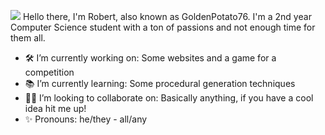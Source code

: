 
<!--
**PotatoGolden76/PotatoGolden76** is a ✨ _special_ ✨ repository because its `README.md` (this file) appears on your GitHub profile.

Here are some ideas to get you started:

- 🔭 I’m currently working on ...
- 🌱 I’m currently learning ...
- 👯 I’m looking to collaborate on ...
- 🤔 I’m looking for help with ...
- 💬 Ask me about ...
- 📫 How to reach me: ...
- 😄 Pronouns: ...
- ⚡ Fun fact: ...
-->
![](https://hit.yhype.me/github/profile?user_id=26687462)
Hello there, I'm Robert, also known as GoldenPotato76. I'm a 2nd year Computer Science student with a ton of passions and not enough time for them all. 

- 🛠 I’m currently working on: Some websites and a game for a competition
- 📚 I’m currently learning: Some procedural generation techniques
- 👷‍♀️ I’m looking to collaborate on: Basically anything, if you have a cool idea hit me up!
- ✨ Pronouns: he/they - all/any

